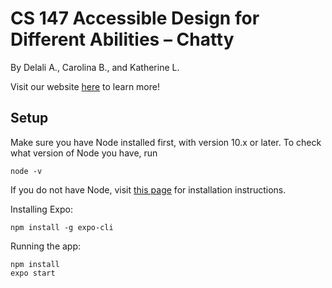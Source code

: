 # CS 147 Accessible Design for Different Abilities – Chatty

By Delali A., Carolina B., and Katherine L.

Visit our website [here](https://web.stanford.edu/class/cs147/projects/AccessibleDesign/Chatty/) to learn more!

## Setup
 
Make sure you have Node installed first, with version 10.x or later. To check what version of Node you have, run
```
node -v
```
If you do not have Node, visit [this page](https://docs.npmjs.com/downloading-and-installing-node-js-and-npm) for installation instructions.

Installing Expo:
```
npm install -g expo-cli
```

Running the app:
```
npm install
expo start
```
